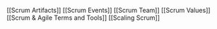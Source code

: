 [[Scrum Artifacts]]
[[Scrum Events]]
[[Scrum Team]]
[[Scrum  Values]]
[[Scrum & Agile Terms and Tools]]
[[Scaling Scrum]]